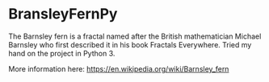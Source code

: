 # BransleyFernPy
The Barnsley fern is a fractal named after the British mathematician Michael Barnsley who first described it in his book Fractals Everywhere. 
Tried my hand on the project in Python 3.

More information here: https://en.wikipedia.org/wiki/Barnsley_fern
